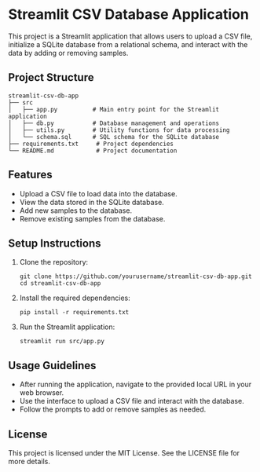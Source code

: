 # Streamlit CSV Database Application

This project is a Streamlit application that allows users to upload a CSV file, initialize a SQLite database from a relational schema, and interact with the data by adding or removing samples.

## Project Structure

```
streamlit-csv-db-app
├── src
│   ├── app.py          # Main entry point for the Streamlit application
│   ├── db.py           # Database management and operations
│   ├── utils.py        # Utility functions for data processing
│   └── schema.sql      # SQL schema for the SQLite database
├── requirements.txt     # Project dependencies
└── README.md            # Project documentation
```

## Features

- Upload a CSV file to load data into the database.
- View the data stored in the SQLite database.
- Add new samples to the database.
- Remove existing samples from the database.

## Setup Instructions

1. Clone the repository:
   ```
   git clone https://github.com/yourusername/streamlit-csv-db-app.git
   cd streamlit-csv-db-app
   ```

2. Install the required dependencies:
   ```
   pip install -r requirements.txt
   ```

3. Run the Streamlit application:
   ```
   streamlit run src/app.py
   ```

## Usage Guidelines

- After running the application, navigate to the provided local URL in your web browser.
- Use the interface to upload a CSV file and interact with the database.
- Follow the prompts to add or remove samples as needed.

## License

This project is licensed under the MIT License. See the LICENSE file for more details.